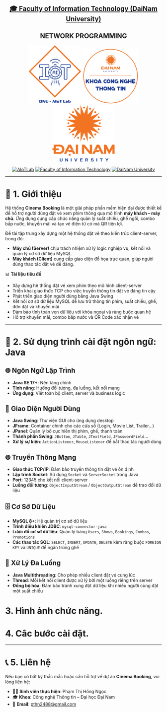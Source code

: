 <h2 align="center">
    <a href="https://dainam.edu.vn/vi/khoa-cong-nghe-thong-tin">
    🎓 Faculty of Information Technology (DaiNam University)
    </a>
</h2>
<h2 align="center">
   NETWORK PROGRAMMING
</h2>
<div align="center">
    <p align="center">
        <img src="docs/aiotlab_logo.png" alt="AIoTLab Logo" width="170"/>
        <img src="docs/fitdnu_logo.png" alt="FIT DNU Logo" width="180"/>
        <img src="docs/dnu_logo.png" alt="DaiNam University Logo" width="200"/>
    </p>

[![AIoTLab](https://img.shields.io/badge/AIoTLab-green?style=for-the-badge)](https://www.facebook.com/DNUAIoTLab)
[![Faculty of Information Technology](https://img.shields.io/badge/Faculty%20of%20Information%20Technology-blue?style=for-the-badge)](https://dainam.edu.vn/vi/khoa-cong-nghe-thong-tin)
[![DaiNam University](https://img.shields.io/badge/DaiNam%20University-orange?style=for-the-badge)](https://dainam.edu.vn)

</div>

---

# 📖 1. Giới thiệu
Hệ thống **Cinema Booking** là một giải pháp phần mềm hiện đại được thiết kế để hỗ trợ người dùng đặt vé xem phim thông qua mô hình **máy khách – máy chủ**. Ứng dụng cung cấp chức năng quản lý suất chiếu, ghế ngồi, combo bắp nước, khuyến mãi và tạo vé điện tử có mã QR tiện lợi.  

Đề tài tập trung xây dựng một hệ thống đặt vé theo kiến trúc client-server, trong đó:  
- **Máy chủ (Server)** chịu trách nhiệm xử lý logic nghiệp vụ, kết nối và quản lý cơ sở dữ liệu MySQL.  
- **Máy khách (Client)** cung cấp giao diện đồ họa trực quan, giúp người dùng thao tác đặt vé dễ dàng.  

📊 **Tài liệu tiêu đề**  
- Xây dựng hệ thống đặt vé xem phim theo mô hình client-server  
- Triển khai giao thức TCP cho việc truyền thông tin đặt vé đáng tin cậy  
- Phát triển giao diện người dùng bằng Java Swing  
- Kết nối cơ sở dữ liệu MySQL để lưu trữ thông tin phim, suất chiếu, ghế, đơn đặt và khuyến mãi  
- Đảm bảo tính toàn vẹn dữ liệu với khóa ngoại và ràng buộc quan hệ  
- Hỗ trợ khuyến mãi, combo bắp nước và QR Code xác nhận vé  

---

# 🔧 2. Sử dụng trình cài đặt ngôn ngữ: Java

## 🌐 Ngôn Ngữ Lập Trình  
- **Java SE 17+**: Nền tảng chính  
- **Tính năng**: Hướng đối tượng, đa luồng, kết nối mạng  
- **Ứng dụng**: Viết toàn bộ client, server và business logic  

## 🎨 Giao Diện Người Dùng  
- **Java Swing**: Thư viện GUI cho ứng dụng desktop  
- **JFrame**: Container chính cho các cửa sổ (Login, Movie List, Trailer…)  
- **JPanel**: Quản lý bố cục hiển thị phim, ghế, thanh toán  
- **Thành phần Swing**: `JButton`, `JTable`, `JTextField`, `JPasswordField`…  
- **Xử lý sự kiện**: `ActionListener`, `MouseListener` để bắt thao tác người dùng  

## 🌐 Truyền Thông Mạng  
- **Giao thức TCP/IP**: Đảm bảo truyền thông tin đặt vé ổn định  
- **Lập trình Socket**: Sử dụng `Socket` và `ServerSocket` trong Java  
- **Port**: 12345 cho kết nối client-server  
- **Luồng đối tượng**: `ObjectInputStream` / `ObjectOutputStream` để trao đổi dữ liệu  

## 🗄️ Cơ Sở Dữ Liệu  
- **MySQL 8+**: Hệ quản trị cơ sở dữ liệu  
- **Trình điều khiển JDBC**: `mysql-connector-java`  
- **Lược đồ cơ sở dữ liệu**: Quản lý bảng `Users`, `Shows`, `Bookings`, `Combos`, `Promotions`  
- **Các thao tác SQL**: `SELECT`, `INSERT`, `UPDATE`, `DELETE` kèm ràng buộc `FOREIGN KEY` và `UNIQUE` để ngăn trùng ghế  

## 🔄 Xử Lý Đa Luồng  
- **Java Multithreading**: Cho phép nhiều client đặt vé cùng lúc  
- **Thread**: Mỗi kết nối client được xử lý bởi một luồng riêng trên server  
- **Đồng bộ hóa**: Đảm bảo tránh xung đột dữ liệu khi nhiều người cùng đặt một suất chiếu  

# 3. Hình ảnh chức năng.
# 4. Câc bước cài đặt.
---

# 📞 5. Liên hệ  

Nếu bạn có bất kỳ thắc mắc hoặc cần hỗ trợ về dự án **Cinema Booking**, vui lòng liên hệ:  

- 👨‍🎓 **Sinh viên thực hiện**: Phạm Thị Hồng Ngọc 
- 🎓 **Khoa**: Công nghệ Thông tin – Đại học Đại Nam  
- 📧 **Email**: pthn2488@gmail.com




